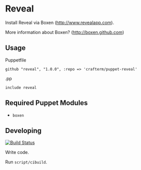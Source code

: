 # Reveal

Install Reveal via Boxen (http://www.revealapp.com).

More information about Boxen? (http://boxen.github.com)

## Usage

Puppetfile

```puppet
github "reveal", "1.0.0", :repo => 'crafterm/puppet-reveal'
```

.pp

```puppet
include reveal
```

## Required Puppet Modules

* `boxen`

## Developing

[![Build Status](https://travis-ci.org/crafterm/puppet-reveal.png?branch=master)](https://travis-ci.org/crafterm/puppet-reveal)

Write code.

Run `script/cibuild`.
